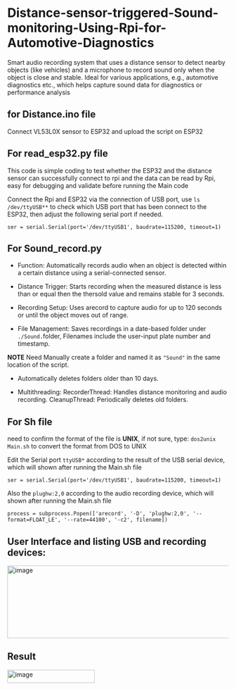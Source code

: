 # Distance-sensor-triggered-Sound-monitoring-Using-Rpi-for-Automotive-Diagnostics
Smart audio recording system that uses a distance sensor to detect nearby objects (like vehicles) and a microphone to record sound only when the object is close and stable.  Ideal for various applications, e.g.,  automotive diagnostics etc., which helps capture sound data for diagnostics or performance analysis

## for Distance.ino file
Connect VL53L0X sensor to ESP32 and upload the script on ESP32 

## For read_esp32.py file
This code is simple coding to test whether the ESP32 and the distance sensor can successfully connect to rpi and the data can be read by Rpi, easy for debugging and validate before running the Main code

Connect the Rpi and ESP32 via the connection of USB port, use `ls /dev/ttyUSB**` to check which USB port that has been connect to the ESP32, then adjust the following serial port if needed.
```
ser = serial.Serial(port='/dev/ttyUSB1', baudrate=115200, timeout=1)
```

## For Sound_record.py
- Function: Automatically records audio when an object is detected within a certain distance using a serial-connected sensor.

- Distance Trigger: Starts recording when the measured distance is less than or equal then the thersold value and remains stable for 3 seconds.

- Recording Setup: Uses arecord to capture audio for up to 120 seconds or until the object moves out of range.

- File Management: Saves recordings in a date-based folder under `./Sound.`folder, 
Filenames include the user-input plate number and timestamp.

**NOTE**
  Need Manually create a folder and named it as `"Sound"` in the same location of the script.
  
- Automatically deletes folders older than 10 days.

- Multithreading:
RecorderThread: Handles distance monitoring and audio recording.
CleanupThread: Periodically deletes old folders.

## For Sh file
need to confirm the format of the file is **UNIX**, if not sure, type:
`dos2unix Main.sh` to convert the format from DOS to UNIX

Edit the Serial port `ttyUSB*` according to the result of the USB serial device, which will shown after running the Main.sh file
```
ser = serial.Serial(port='/dev/ttyUSB1', baudrate=115200, timeout=1)
```

Also the `plughw:2,0` according to the audio recording device, which will shown after running the Main.sh file
```
process = subprocess.Popen(['arecord', '-D', 'plughw:2,0', '--format=FLOAT_LE', '--rate=44100', '-c2', filename])
```

## User Interface and listing USB and recording devices:
<img width="647" height="165" alt="image" src="https://github.com/user-attachments/assets/93ce1653-71ed-4edc-b0b3-2e3fc128a486" />

## Result
<img width="199" height="30" alt="image" src="https://github.com/user-attachments/assets/0d77a855-3018-4cb9-a58f-158063f4c4c8" />
